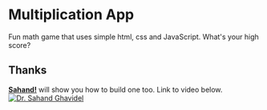 # Multiplication App
Fun math game that uses simple html, css and JavaScript.  What's your high score?

## Thanks
[**Sahand!**](https://github.com/sahandghavidel) will show you how to build one too.  Link to video below.<br>
[![Dr. Sahand Ghavidel](https://img.youtube.com/vi/EWv2jnhZErc/0.jpg)](https://youtu.be/EWv2jnhZErc?t=2597)